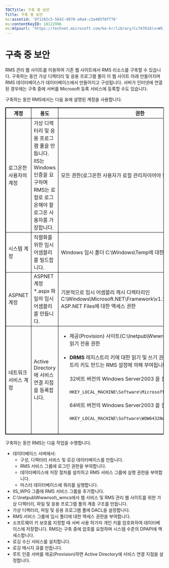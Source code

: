 ```yaml
---
TOCTitle: 구축 중 보안
Title: 구축 중 보안
ms:assetid: '9f1282c5-5642-4870-a9a4-c3a485f8ff76'
ms:contentKeyID: 18122996
ms:mtpsurl: 'https://technet.microsoft.com/ko-kr/library/Cc747616(v=WS.10)'
---
```


구축 중 보안
============

RMS 관리 웹 사이트를 이용하여 기존 웹 사이트에서 RMS 리소스를 구축할 수 있습니다. 구축하는 동안 가상 디렉터리 및 응용 프로그램 풀이 이 웹 사이트 아래 만들어지며 RMS 데이터베이스가 데이터베이스에서 만들어지고 구성됩니다. 서버가 인터넷에 연결된 경우에는 구축 중에 서버를 Microsoft 등록 서비스에 등록할 수도 있습니다.

구축하는 동안 RMS에서는 다음 표에 설명된 계정을 사용합니다.

<p></p>
<table style="border:1px solid black;">
<colgroup>
<col width="33%" />
<col width="33%" />
<col width="33%" />
</colgroup>
<thead>
<tr class="header">
<th style="border:1px solid black;" >계정</th>
<th style="border:1px solid black;" >용도</th>
<th style="border:1px solid black;" >권한</th>
</tr>
</thead>
<tbody>
<tr class="odd">
<td style="border:1px solid black;">로그온한 사용자의 계정</td>
<td style="border:1px solid black;">가상 디렉터리 및 응용 프로그램 풀을 만듭니다. IIS는 Windows 인증을 요구하며 RMS는 로컬로 로그온해야 할 로그온 사용자를 가장합니다.</td>
<td style="border:1px solid black;">모든 권한(로그온한 사용자가 로컬 관리자이어야 함)</td>
</tr>
<tr class="even">
<td style="border:1px solid black;">시스템 계정</td>
<td style="border:1px solid black;">직렬화를 위한 임시 어셈블리를 빌드합니다.</td>
<td style="border:1px solid black;">Windows 임시 폴더 C:\Windows\Temp에 대한 읽기 및 쓰기 권한</td>
</tr>
<tr class="odd">
<td style="border:1px solid black;">ASPNET 계정</td>
<td style="border:1px solid black;">ASPNET 계정 *.aspx 파일의 임시 어셈블리를 만듭니다.</td>
<td style="border:1px solid black;">기본적으로 임시 어셈블리 캐시 디렉터리인 C:\Windows\Microsoft.NET\Framework\v1.1.4322\Temporary ASP.NET Files에 대한 액세스 권한</td>
</tr>
<tr class="even">
<td style="border:1px solid black;">네트워크 서비스 계정</td>
<td style="border:1px solid black;">Active Directory에 서비스 연결 지점을 등록합니다.</td>
<td style="border:1px solid black;"><ul>
<li>제공(Provision) 사이트(C:\Inetpub\Wwwroot\Provisioning)에 대한 읽기 전용 권한<br />
<br />
</li>
<li><strong>DRMS</strong> 레지스트리 키에 대한 읽기 및 쓰기 권한 이 권한은 다음 레지스트리 키도 만드는 RMS 설정에 의해 부여됩니다.<br />
<br />
32비트 버전의 Windows Server2003 을 실행하는 컴퓨터:<br />
<br />
<code>HKEY_LOCAL_MACHINE\Software\Microsoft\DRMS\1.0</code><br />
<br />
64비트 버전의 Windows Server2003 을 실행하는 컴퓨터:<br />
<br />
<code>HKEY_LOCAL_MACHINE\Software\WOW6432Node\Microsoft\DRMS\1.0</code><br />
<br />
</li>
</ul></td>
</tr>
</tbody>
</table>
 

구축하는 동안 RMS는 다음 작업을 수행합니다.

-   데이터베이스 서버에서:
    -   구성, 디렉터리 서비스 및 로깅 데이터베이스를 만듭니다.
    -   RMS 서비스 그룹에 로그인 권한을 부여합니다.
    -   데이터베이스에 저장 절차를 설치하고 RMS 서비스 그룹에 실행 권한을 부여합니다.
    -   마스터 데이터베이스에 쿼리를 실행합니다.
-   IIS\_WPG 그룹에 RMS 서비스 그룹을 추가합니다.
-   C:\\Inetpub\\Wwwroot\\\_wmcs에서 웹 서비스 및 RMS 관리 웹 사이트를 위한 가상 디렉터리, 파일 및 응용 프로그램 풀의 계층 구조를 만듭니다.
-   가상 디렉터리, 파일 및 응용 프로그램 풀에 DACL을 설정합니다.
-   RMS 서비스 그룹에 임시 폴더에 대한 액세스 권한을 부여합니다.
-   소프트웨어 키 보호를 지정할 때 서버 사용 허가자 개인 키를 암호화하여 데이터베이스에 저장합니다. RMS는 구축 중에 암호를 요청하며 시스템 수준의 DPAPI에 액세스합니다.
-   로깅 수신 서비스를 설치합니다.
-   로깅 메시지 큐를 만듭니다.
-   루트 인증 서버를 제공(Provision)하면 Active Directory에 서비스 연결 지점을 설정합니다.
